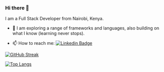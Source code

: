 ### Hi there 👋

I am a Full Stack Developer from Nairobi, Kenya.

<!-- - 🔭 I’m currently working on  -->
- 🌱 I am exploring a range of frameworks and languages, also building on what I know (learning never stops).

<!-- - 👯 I’m looking to collaborate on ... -->
<!-- - 🤔 I’m looking for help with ... -->
<!-- - 💬 Ask me about ... -->
- 📫 How to reach me: 
[![Linkedin Badge](https://img.shields.io/badge/-Michael-blue?style=flat&logo=Linkedin&logoColor=white)](https://www.linkedin.com/in/michael-murage-b55aa722b/)

<!-- - ⚡ Fun fact: I was a vocalist before burying my voice to 'resurrect' programs. -->

[![GitHub Streak](https://streak-stats.demolab.com/?user=Michael-Murage&theme=dark)](https://git.io/streak-stats)

<!-- [![Anurag's GitHub stats](https://github-readme-stats.vercel.app/api?username=Michael-Murage&show_icons=true&theme=transparent&count_private=true)](https://github.com/anuraghazra/github-readme-stats) -->

[![Top Langs](https://github-readme-stats.vercel.app/api/top-langs/?username=Michael-Murage&show_icons=true&theme=transparent&count_private=true&langs_count=9&layout=compact)](https://github.com/anuraghazra/github-readme-stats)